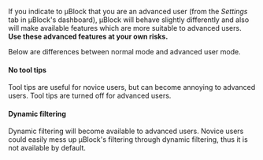 If you indicate to µBlock that you are an advanced user (from the _Settings_ tab in µBlock's dashboard), µBlock will behave slightly differently and also will make available features which are more suitable to advanced users. **Use these advanced features at your own risks.**

Below are differences between normal mode and advanced user mode.

#### No tool tips

Tool tips are useful for novice users, but can become annoying to advanced users. Tool tips are turned off for advanced users.

#### Dynamic filtering

Dynamic filtering will become available to advanced users. Novice users could easily mess up µBlock's filtering through dynamic filtering, thus it is not available by default.